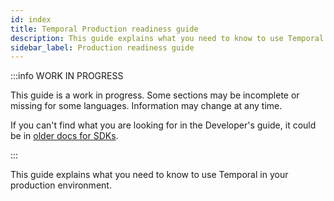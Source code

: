 ```yaml
---
id: index
title: Temporal Production readiness guide
description: This guide explains what you need to know to use Temporal in your production environment.
sidebar_label: Production readiness guide
---
```


:::info WORK IN PROGRESS

This guide is a work in progress.
Some sections may be incomplete or missing for some languages.
Information may change at any time.

If you can't find what you are looking for in the Developer's guide, it could be in [older docs for SDKs](https://legacy-documentation-sdks.temporal.io/).

:::

This guide explains what you need to know to use Temporal in your production environment.
